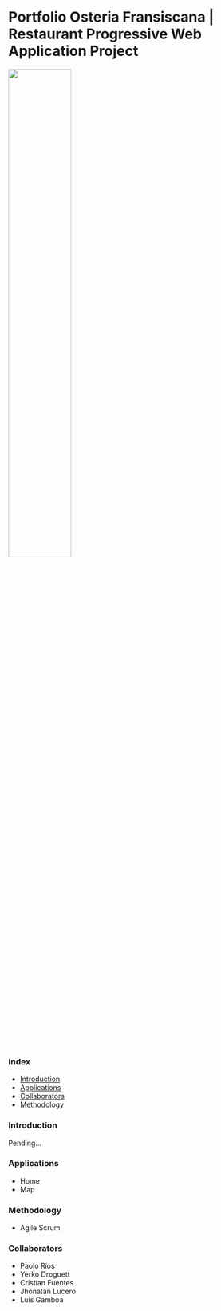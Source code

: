 # Portfolio Osteria Fransiscana | Restaurant Progressive Web Application Project

<img src="https://github.com/CapitanCrauZ/PORTFOLIO-OSTERIA-FRANSISCANA/blob/master/media/img/cover/lath.png" width="50%" height="50%">

### Index 
- [Introduction](#Introduction)
- [Applications](#Applications)
- [Collaborators](#Collaborators)
- [Methodology](#Methodology)

### Introduction 

Pending...

### Applications 

- Home 
- Map

### Methodology 

- Agile Scrum

### Collaborators

- Paolo Ríos 
- Yerko Droguett
- Cristían Fuentes
- Jhonatan Lucero
- Luis Gamboa
